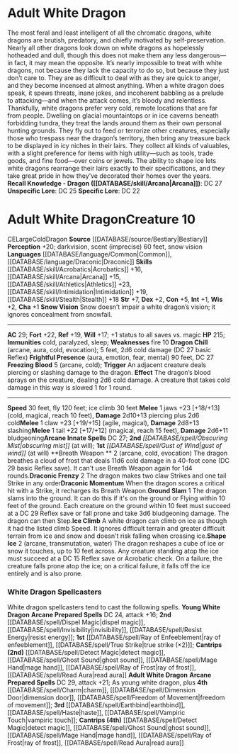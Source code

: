 ﻿---
ac: '29'
alignment: CE
all_resistance: null
burrow_speed: null
charisma: '+1'
climb_speed: '30'
constitution: '+5'
creature_ability:
- Breath Weapon
- Draconic Frenzy
- Draconic Momentum
- Dragon Chill
- Freezing Blood
- Frightful
- Presence
- Ground Slam
- Ice Climb
- Shape Ice
- Snow Vision
creature_family: '[[DATABASE/monsterfamily/Dragon, White|Dragon, White]]'
description: "The most feral and least intelligent of all the chromatic dragons, white\
  \ dragons are brutish, predatory, and chiefly motivated by self-preservation. Nearly\
  \ all other dragons look down on white dragons as hopelessly hotheaded and dull,\
  \ though this does not make them any less dangerous\u2014in fact, it may mean the\
  \ opposite. It\u2019s nearly impossible to treat with white dragons, not because\
  \ they lack the capacity to do so, but because they just don\u2019t care to. They\
  \ are as difficult to deal with as they are quick to anger, and they become incensed\
  \ at almost anything. When a white dragon does speak, it spews threats, inane jokes,\
  \ and incoherent babbling as a prelude to attacking\u2014and when the attack comes,\
  \ it\u2019s bloody and relentless.<br/><br/> Thankfully, white dragons prefer very\
  \ cold, remote locations that are far from people. Dwelling on glacial mountaintops\
  \ or in ice caverns beneath forbidding tundra, they treat the lands around them\
  \ as their own personal hunting grounds. They fly out to feed or terrorize other\
  \ creatures, especially those who trespass near the dragon\u2019s territory, then\
  \ bring any treasure back to be displayed in icy niches in their lairs. They collect\
  \ all kinds of valuables, with a slight preference for items with high utility\u2014\
  such as tools, trade goods, and fine food\u2014over coins or jewels. The ability\
  \ to shape ice lets white dragons rearrange their lairs exactly to their specifications,\
  \ and they take great pride in how they\u2019ve decorated their homes over the years.<br/><br/><b><u>Recall\
  \ Knowledge - Dragon</u> ( [[DATABASE/skill/Arcana|Arcana]] )</b>: DC 27<br/><b><u>Unspecific\
  \ Lore</u></b>: DC 25<br/><b><u>Specific Lore</u></b>: DC 22"
dexterity: '+2'
element: null
fly_speed: '120'
fortitude: '+22'
hardness: null
hp: '215'
id: '140'
immunity:
- cold
- paralyzed
- sleep
intelligence: '+1'
land_speed: '30'
language:
- '[[DATABASE/language/Common|Common]]'
- '[[DATABASE/language/Draconic|Draconic]]'
level: '10'
max_speed: '120'
name: Adult White Dragon
perception: '+20'
rarity: Common
reflex: '+19'
resistance: null
rus_type_level: null
school: null
sense:
- darkvision
- scent (imprecise) 60 feet
- snow vision
size: Large
skill:
- '[[DATABASE/skill/Acrobatics|Acrobatics]] +16'
- '[[DATABASE/skill/Arcana|Arcana]] +15'
- '[[DATABASE/skill/Athletics|Athletics]] +23'
- '[[DATABASE/skill/Intimidation|Intimidation]] +19'
- '[[DATABASE/skill/Stealth|Stealth]] +18'
source: '[[DATABASE/source/Bestiary|Bestiary]]'
speed:
- 30 feet
- fly 120 feet; ice climb 30 feet
spell:
- '[[DATABASE/spell/Gust of Wind|Gust of Wind]]'
- '[[DATABASE/spell/Obscuring Mist|Obscuring Mist]]'
strength: '+7'
strength_req: '7'
strongest_save:
- Fortitude
swim_speed: null
trait:
- '[[DATABASE/trait/Cold|Cold]]'
- '[[DATABASE/trait/Dragon|Dragon]]'
type: Creature
vision: Darkvision
weakest_save:
- Will
weakness:
- fire 10
will: '+17'
wisdom: '+2'

---
# Adult White Dragon

The most feral and least intelligent of all the chromatic dragons, white dragons are brutish, predatory, and chiefly motivated by self-preservation. Nearly all other dragons look down on white dragons as hopelessly hotheaded and dull, though this does not make them any less dangerous—in fact, it may mean the opposite. It’s nearly impossible to treat with white dragons, not because they lack the capacity to do so, but because they just don’t care to. They are as difficult to deal with as they are quick to anger, and they become incensed at almost anything. When a white dragon does speak, it spews threats, inane jokes, and incoherent babbling as a prelude to attacking—and when the attack comes, it’s bloody and relentless.
 Thankfully, white dragons prefer very cold, remote locations that are far from people. Dwelling on glacial mountaintops or in ice caverns beneath forbidding tundra, they treat the lands around them as their own personal hunting grounds. They fly out to feed or terrorize other creatures, especially those who trespass near the dragon’s territory, then bring any treasure back to be displayed in icy niches in their lairs. They collect all kinds of valuables, with a slight preference for items with high utility—such as tools, trade goods, and fine food—over coins or jewels. The ability to shape ice lets white dragons rearrange their lairs exactly to their specifications, and they take great pride in how they’ve decorated their homes over the years.
**Recall Knowledge - Dragon ([[DATABASE/skill/Arcana|Arcana]])**: DC 27
**Unspecific Lore**: DC 25
**Specific Lore**: DC 22

# Adult White Dragon<span class="item-type">Creature 10</span>

<span class="trait-alignment item-trait">CE</span><span class="trait-size item-trait">Large</span><span class="item-trait">Cold</span><span class="item-trait">Dragon</span>
**Source** [[DATABASE/source/Bestiary|Bestiary]]
**Perception** +20; darkvision, scent (imprecise) 60 feet, snow vision
**Languages** [[DATABASE/language/Common|Common]], [[DATABASE/language/Draconic|Draconic]]
**Skills** [[DATABASE/skill/Acrobatics|Acrobatics]] +16, [[DATABASE/skill/Arcana|Arcana]] +15, [[DATABASE/skill/Athletics|Athletics]] +23, [[DATABASE/skill/Intimidation|Intimidation]] +19, [[DATABASE/skill/Stealth|Stealth]] +18
**Str** +7, **Dex** +2, **Con** +5, **Int** +1, **Wis** +2, **Cha** +1
**Snow Vision** Snow doesn’t impair a white dragon’s vision; it ignores concealment from snowfall.

---
**AC** 29; **Fort** +22, **Ref** +19, **Will** +17; +1 status to all saves vs. magic
**HP** 215; **Immunities** cold, paralyzed, sleep; **Weaknesses** fire 10
<span class="in-box-ability">**Dragon Chill** (arcane, aura, cold, evocation); 5 feet, 2d6 cold damage (DC 27 basic Reflex)</span><span class="in-box-ability"> **Frightful Presence** (aura, emotion, fear, mental) 90 feet, DC 27</span><span class="in-box-ability"> **Freezing Blood** <span class="action-icon">5</span> (arcane, cold); **Trigger** An adjacent creature deals piercing or slashing damage to the dragon. **Effect** The dragon’s blood sprays on the creature, dealing 2d6 cold damage. A creature that takes cold damage in this way is slowed 1 for 1 round.</span>

---
**Speed** 30 feet, fly 120 feet; ice climb 30 feet
<span class="in-box-ability">**Melee** <span class="action-icon">1</span> jaws +23 [+18/+13] (cold, magical, reach 10 feet), **Damage** 2d10+13 piercing plus 2d6 cold</span><span class="in-box-ability">**Melee** <span class="action-icon">1</span> claw +23 [+19/+15] (agile, magical), **Damage** 2d8+13 slashing</span><span class="in-box-ability">**Melee** <span class="action-icon">1</span> tail +22 [+17/+12] (magical, reach 15 feet), **Damage** 2d6+11 bludgeoning</span>**Arcane Innate Spells** DC 27; **2nd** _[[DATABASE/spell/Obscuring Mist|obscuring mist]]_ (at will); **1st** _[[DATABASE/spell/Gust of Wind|gust of wind]]_ (at will)
<span class="in-box-ability">**Breath Weapon ** <span class="action-icon">2</span> (arcane, cold, evocation) The dragon breathes a cloud of frost that deals 11d6 cold damage in a 40-foot cone (DC 29 basic Reflex save). It can't use Breath Weapon again for 1d4 rounds.</span><span class="in-box-ability">**Draconic Frenzy** <span class="action-icon">2</span> The dragon makes two claw Strikes and one tail Strike in any order</span><span class="in-box-ability">**Draconic Momentum** When the dragon scores a critical hit with a Strike, it recharges its Breath Weapon.</span><span class="in-box-ability">**Ground Slam** <span class="action-icon">1</span> The dragon slams into the ground. It can do this if it's on the ground or Flying within 10 feet of the ground. Each creature on the ground within 10 feet must succeed at a DC 29 Reflex save or fall prone and take 3d6 bludgeoning damage. The dragon can then Step.</span><span class="in-box-ability">**Ice Climb** A white dragon can climb on ice as though it had the listed climb Speed. It ignores difficult terrain and greater difficult terrain from ice and snow and doesn't risk falling when crossing ice.</span><span class="in-box-ability">**Shape Ice** <span class="action-icon">2</span> (arcane, transmutation, water) The dragon reshapes a cube of ice or snow it touches, up to 10 feet across. Any creature standing atop the ice must succeed at a DC 15 Reflex save or Acrobatic check. On a failure, the creature falls prone atop the ice; on a critical failure, it falls off the ice entirely and is also prone.</span>

###  White Dragon Spellcasters

White dragon spellcasters tend to cast the following spells.
**Young White Dragon**
**Arcane Prepared Spells** DC 24, attack +16; **2nd** [[DATABASE/spell/Dispel Magic|dispel magic]], [[DATABASE/spell/Invisibility|invisibility]], [[DATABASE/spell/Resist Energy|resist energy]]; **1st** [[DATABASE/spell/Ray of Enfeeblement|ray of enfeeblement]], [[DATABASE/spell/True Strike|true strike (×2)]]; **Cantrips (2nd)** [[DATABASE/spell/Detect Magic|detect magic]], [[DATABASE/spell/Ghost Sound|ghost sound]], [[DATABASE/spell/Mage Hand|mage hand]], [[DATABASE/spell/Ray of Frost|ray of frost]], [[DATABASE/spell/Read Aura|read aura]]
**Adult White Dragon**
**Arcane Prepared Spells** DC 29, attack +21; As young white dragon, plus **4th** [[DATABASE/spell/Charm|charm]], [[DATABASE/spell/Dimension Door|dimension door]], [[DATABASE/spell/Freedom of Movement|freedom of movement]]; **3rd** [[DATABASE/spell/Earthbind|earthbind]], [[DATABASE/spell/Haste|haste]], [[DATABASE/spell/Vampiric Touch|vampiric touch]]; **Cantrips (4th)** [[DATABASE/spell/Detect Magic|detect magic]], [[DATABASE/spell/Ghost Sound|ghost sound]], [[DATABASE/spell/Mage Hand|mage hand]], [[DATABASE/spell/Ray of Frost|ray of frost]], [[DATABASE/spell/Read Aura|read aura]]